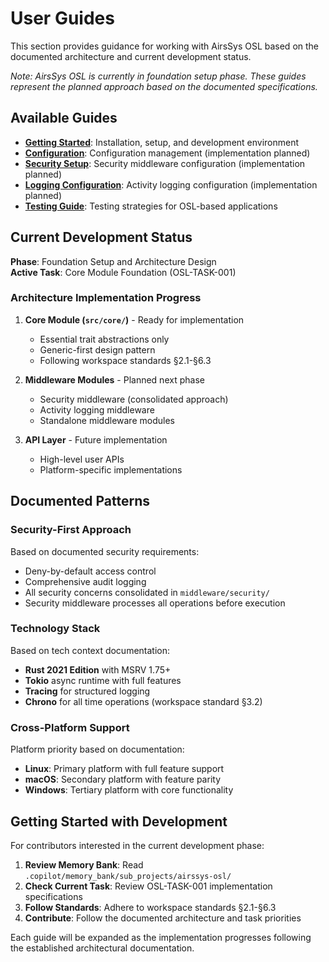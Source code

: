 # User Guides

This section provides guidance for working with AirsSys OSL based on the documented architecture and current development status.

*Note: AirsSys OSL is currently in foundation setup phase. These guides represent the planned approach based on the documented specifications.*

## Available Guides

- **[Getting Started](./getting-started.md)**: Installation, setup, and development environment
- **[Configuration](./configuration.md)**: Configuration management (implementation planned)
- **[Security Setup](./security-setup.md)**: Security middleware configuration (implementation planned)
- **[Logging Configuration](./logging-config.md)**: Activity logging configuration (implementation planned)
- **[Testing Guide](./testing.md)**: Testing strategies for OSL-based applications

## Current Development Status

**Phase**: Foundation Setup and Architecture Design  
**Active Task**: Core Module Foundation (OSL-TASK-001)

### Architecture Implementation Progress
1. **Core Module (`src/core/`)** - Ready for implementation
   - Essential trait abstractions only
   - Generic-first design pattern
   - Following workspace standards §2.1-§6.3

2. **Middleware Modules** - Planned next phase
   - Security middleware (consolidated approach)
   - Activity logging middleware
   - Standalone middleware modules

3. **API Layer** - Future implementation
   - High-level user APIs
   - Platform-specific implementations

## Documented Patterns

### Security-First Approach
Based on documented security requirements:
- Deny-by-default access control
- Comprehensive audit logging
- All security concerns consolidated in `middleware/security/`
- Security middleware processes all operations before execution

### Technology Stack
Based on tech context documentation:
- **Rust 2021 Edition** with MSRV 1.75+
- **Tokio** async runtime with full features
- **Tracing** for structured logging
- **Chrono** for all time operations (workspace standard §3.2)

### Cross-Platform Support
Platform priority based on documentation:
- **Linux**: Primary platform with full feature support
- **macOS**: Secondary platform with feature parity  
- **Windows**: Tertiary platform with core functionality

## Getting Started with Development

For contributors interested in the current development phase:

1. **Review Memory Bank**: Read `.copilot/memory_bank/sub_projects/airssys-osl/`
2. **Check Current Task**: Review OSL-TASK-001 implementation specifications
3. **Follow Standards**: Adhere to workspace standards §2.1-§6.3
4. **Contribute**: Follow the documented architecture and task priorities

Each guide will be expanded as the implementation progresses following the established architectural documentation.